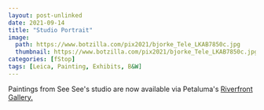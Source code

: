```yaml
---
layout: post-unlinked
date: 2021-09-14
title: "Studio Portrait"
image:
  path: https://www.botzilla.com/pix2021/bjorke_Tele_LKAB7850c.jpg
  thumbnail: https://www.botzilla.com/pix2021/bjorke_Tele_LKAB7850c.jpg
categories: [fStop]
tags: [Leica, Painting, Exhibits, B&W]
---
```


Paintings from See See's studio are now available via Petaluma's <a href="https://www.riverfrontartgallery.com/">Riverfront Gallery.</a>

